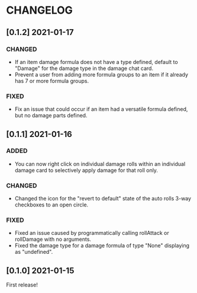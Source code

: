 # CHANGELOG

## [0.1.2] 2021-01-17

### CHANGED

- If an item damage formula does not have a type defined, default to "Damage" for the damage type in the damage chat card.
- Prevent a user from adding more formula groups to an item if it already has 7 or more formula groups.

### FIXED

- Fix an issue that could occur if an item had a versatile formula defined, but no damage parts defined.

## [0.1.1] 2021-01-16

### ADDED

- You can now right click on individual damage rolls within an individual damage card to selectively apply damage for that roll only.

### CHANGED

- Changed the icon for the "revert to default" state of the auto rolls 3-way checkboxes to an open circle.

### FIXED

- Fixed an issue caused by programmatically calling rollAttack or rollDamage with no arguments.
- Fixed the damage type for a damage formula of type "None" displaying as "undefined".

## [0.1.0] 2021-01-15

First release!
